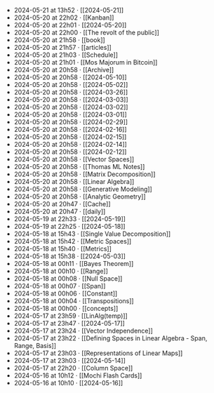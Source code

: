 - 2024-05-21 at 13h52 · [[2024-05-21]]
- 2024-05-20 at 22h02 · [[Kanban]]
- 2024-05-20 at 22h01 · [[2024-05-20]]
- 2024-05-20 at 22h00 · [[The revolt of the public]]
- 2024-05-20 at 21h58 · [[book]]
- 2024-05-20 at 21h57 · [[articles]]
- 2024-05-20 at 21h03 · [[Schedule]]
- 2024-05-20 at 21h01 · [[Mos Majorum in Bitcoin]]
- 2024-05-20 at 20h58 · [[Archive]]
- 2024-05-20 at 20h58 · [[2024-05-10]]
- 2024-05-20 at 20h58 · [[2024-05-02]]
- 2024-05-20 at 20h58 · [[2024-03-26]]
- 2024-05-20 at 20h58 · [[2024-03-03]]
- 2024-05-20 at 20h58 · [[2024-03-02]]
- 2024-05-20 at 20h58 · [[2024-03-01]]
- 2024-05-20 at 20h58 · [[2024-02-29]]
- 2024-05-20 at 20h58 · [[2024-02-16]]
- 2024-05-20 at 20h58 · [[2024-02-15]]
- 2024-05-20 at 20h58 · [[2024-02-14]]
- 2024-05-20 at 20h58 · [[2024-02-12]]
- 2024-05-20 at 20h58 · [[Vector Spaces]]
- 2024-05-20 at 20h58 · [[Thomas ML Notes]]
- 2024-05-20 at 20h58 · [[Matrix Decomposition]]
- 2024-05-20 at 20h58 · [[Linear Algebra]]
- 2024-05-20 at 20h58 · [[Generative Modeling]]
- 2024-05-20 at 20h58 · [[Analytic Geometry]]
- 2024-05-20 at 20h47 · [[Cache]]
- 2024-05-20 at 20h47 · [[daily]]
- 2024-05-19 at 22h33 · [[2024-05-19]]
- 2024-05-19 at 22h25 · [[2024-05-18]]
- 2024-05-18 at 15h43 · [[Single Value Decomposition]]
- 2024-05-18 at 15h42 · [[Metric Spaces]]
- 2024-05-18 at 15h40 · [[Metrics]]
- 2024-05-18 at 15h38 · [[2024-05-03]]
- 2024-05-18 at 00h11 · [[Bayes Theorem]]
- 2024-05-18 at 00h10 · [[Range]]
- 2024-05-18 at 00h08 · [[Null Space]]
- 2024-05-18 at 00h07 · [[Span]]
- 2024-05-18 at 00h06 · [[Constant]]
- 2024-05-18 at 00h04 · [[Transpositions]]
- 2024-05-18 at 00h00 · [[concepts]]
- 2024-05-17 at 23h59 · [[LinAlg(temp)]]
- 2024-05-17 at 23h47 · [[2024-05-17]]
- 2024-05-17 at 23h24 · [[Vector Independence]]
- 2024-05-17 at 23h22 · [[Defining Spaces in Linear Algebra - Span, Range, Basis]]
- 2024-05-17 at 23h03 · [[Representations of Linear Maps]]
- 2024-05-17 at 23h03 · [[2024-05-14]]
- 2024-05-17 at 22h20 · [[Column Space]]
- 2024-05-16 at 10h12 · [[Mochi Flash Cards]]
- 2024-05-16 at 10h10 · [[2024-05-16]]
